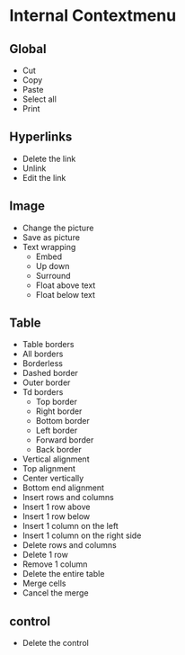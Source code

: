 # Internal Contextmenu

## Global

- Cut
- Copy
- Paste
- Select all
- Print

## Hyperlinks

- Delete the link
- Unlink
- Edit the link

## Image

- Change the picture
- Save as picture
- Text wrapping
  - Embed
  - Up down
  - Surround
  - Float above text
  - Float below text

## Table

- Table borders
- All borders
- Borderless
- Dashed border
- Outer border
- Td borders
  - Top border
  - Right border
  - Bottom border
  - Left border
  - Forward border
  - Back border
- Vertical alignment
- Top alignment
- Center vertically
- Bottom end alignment
- Insert rows and columns
- Insert 1 row above
- Insert 1 row below
- Insert 1 column on the left
- Insert 1 column on the right side
- Delete rows and columns
- Delete 1 row
- Remove 1 column
- Delete the entire table
- Merge cells
- Cancel the merge

## control

- Delete the control
